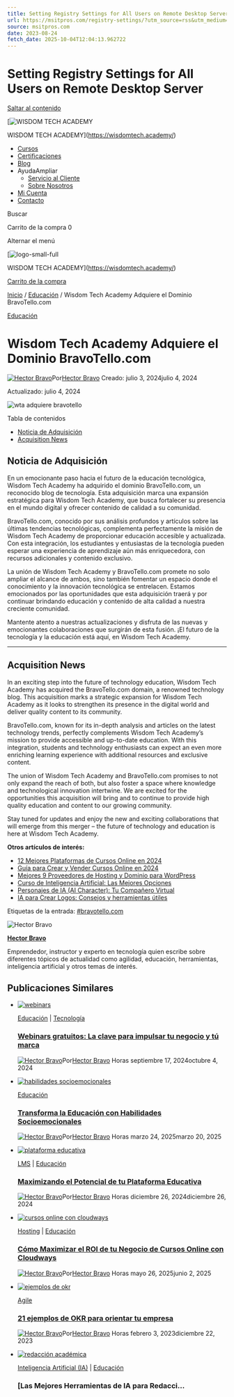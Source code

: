 ```yaml
---
title: Setting Registry Settings for All Users on Remote Desktop Server
url: https://msitpros.com/registry-settings/?utm_source=rss&utm_medium=rss&utm_campaign=registry-settings
source: msitpros.com
date: 2023-08-24
fetch_date: 2025-10-04T12:04:13.962722
---
```


# Setting Registry Settings for All Users on Remote Desktop Server

[Saltar al contenido](#main)

[![WISDOM TECH ACADEMY](https://wisdomtech.academy/wp-content/uploads/2023/07/logo-small.png)

WISDOM TECH ACADEMY](https://wisdomtech.academy/)

* [Cursos](/product-category/cursos-online/)
* [Certificaciones](/product-category/certificaciones/)
* [Blog](https://wisdomtech.academy/blog/)
* AyudaAmpliar
  + [Servicio al Cliente](https://wisdomtech.academy/customer-help/)
  + [Sobre Nosotros](https://wisdomtech.academy/about/)
* [Mi Cuenta](https://wisdomtech.academy/my-account/)
* [Contacto](https://wisdomtech.academy/contact-us/)

Buscar

Carrito de la compra
0

Alternar el menú

[![logo-small-full](https://wisdomtech.academy/wp-content/uploads/2023/07/logo-small-full.png)

WISDOM TECH ACADEMY](https://wisdomtech.academy/)

[Carrito de la compra](https://wisdomtech.academy/cart/)

[Inicio](https://wisdomtech.academy/) / [Educación](https://wisdomtech.academy/category/educacion/) / Wisdom Tech Academy Adquiere el Dominio BravoTello.com

[Educación](https://wisdomtech.academy/category/educacion/)

# Wisdom Tech Academy Adquiere el Dominio BravoTello.com

[![Hector Bravo](data:image/svg+xml;base64...)](https://wisdomtech.academy)Por[Hector Bravo](https://wisdomtech.academy)
Creado: julio 3, 2024julio 4, 2024

Actualizado: julio 4, 2024

![wta adquiere bravotello](data:image/svg+xml;base64...)

Tabla de contenidos

* [Noticia de Adquisición](#noticia-de-adquisicion)
* [Acquisition News](#acquisition-news)

## Noticia de Adquisición

En un emocionante paso hacia el futuro de la educación tecnológica, Wisdom Tech Academy ha adquirido el dominio BravoTello.com, un reconocido blog de tecnología. Esta adquisición marca una expansión estratégica para Wisdom Tech Academy, que busca fortalecer su presencia en el mundo digital y ofrecer contenido de calidad a su comunidad.

BravoTello.com, conocido por sus análisis profundos y artículos sobre las últimas tendencias tecnológicas, complementa perfectamente la misión de Wisdom Tech Academy de proporcionar educación accesible y actualizada. Con esta integración, los estudiantes y entusiastas de la tecnología pueden esperar una experiencia de aprendizaje aún más enriquecedora, con recursos adicionales y contenido exclusivo.

La unión de Wisdom Tech Academy y BravoTello.com promete no solo ampliar el alcance de ambos, sino también fomentar un espacio donde el conocimiento y la innovación tecnológica se entrelacen. Estamos emocionados por las oportunidades que esta adquisición traerá y por continuar brindando educación y contenido de alta calidad a nuestra creciente comunidad.

Mantente atento a nuestras actualizaciones y disfruta de las nuevas y emocionantes colaboraciones que surgirán de esta fusión. ¡El futuro de la tecnología y la educación está aquí, en Wisdom Tech Academy.

---

## Acquisition News

In an exciting step into the future of technology education, Wisdom Tech Academy has acquired the BravoTello.com domain, a renowned technology blog. This acquisition marks a strategic expansion for Wisdom Tech Academy as it looks to strengthen its presence in the digital world and deliver quality content to its community.

BravoTello.com, known for its in-depth analysis and articles on the latest technology trends, perfectly complements Wisdom Tech Academy’s mission to provide accessible and up-to-date education. With this integration, students and technology enthusiasts can expect an even more enriching learning experience with additional resources and exclusive content.

The union of Wisdom Tech Academy and BravoTello.com promises to not only expand the reach of both, but also foster a space where knowledge and technological innovation intertwine. We are excited for the opportunities this acquisition will bring and to continue to provide high quality education and content to our growing community.

Stay tuned for updates and enjoy the new and exciting collaborations that will emerge from this merger – the future of technology and education is here at Wisdom Tech Academy.

**Otros artículos de interés:**

* [12 Mejores Plataformas de Cursos Online en 2024](https://wisdomtech.academy/plataformas-de-cursos-online/)
* [Guía para Crear y Vender Cursos Online en 2024](https://wisdomtech.academy/vender-cursos-online/)
* [Mejores 9 Proveedores de Hosting y Dominio para WordPress](https://wisdomtech.academy/hosting-y-dominio/)
* [Curso de Inteligencia Artificial: Las Mejores Opciones](https://wisdomtech.academy/curso-de-inteligencia-artificial/)
* [Personajes de IA (AI Character): Tu Compañero Virtual](https://wisdomtech.academy/ai-character/)
* [IA para Crear Logos: Consejos y herramientas útiles](https://wisdomtech.academy/ia-para-crear-logos/)

Etiquetas de la entrada:
[#bravotello.com](https://wisdomtech.academy/tag/bravotello-com/ "bravotello.com")

![Hector Bravo](data:image/svg+xml;base64...)

**[Hector Bravo](https://wisdomtech.academy/author/hectorbravo/ "Entradas de Hector Bravo")**

Emprendedor, instructor y experto en tecnología quien escribe sobre diferentes tópicos de actualidad como agilidad, educación, herramientas, inteligencia artificial y otros temas de interés.

## Publicaciones Similares

* [![webinars](data:image/svg+xml;base64...)](https://wisdomtech.academy/webinars/)

  [Educación](https://wisdomtech.academy/category/educacion/) | [Tecnología](https://wisdomtech.academy/category/tecnologia/)

  ### [Webinars gratuitos: La clave para impulsar tu negocio y tú marca](https://wisdomtech.academy/webinars/)

  [![Hector Bravo](data:image/svg+xml;base64...)](https://wisdomtech.academy)Por[Hector Bravo](https://wisdomtech.academy)
  Horas
  septiembre 17, 2024octubre 4, 2024
* [![habilidades socioemocionales](data:image/svg+xml;base64...)](https://wisdomtech.academy/habilidades-socioemocionales/)

  [Educación](https://wisdomtech.academy/category/educacion/)

  ### [Transforma la Educación con Habilidades Socioemocionales](https://wisdomtech.academy/habilidades-socioemocionales/)

  [![Hector Bravo](data:image/svg+xml;base64...)](https://wisdomtech.academy)Por[Hector Bravo](https://wisdomtech.academy)
  Horas
  marzo 24, 2025marzo 20, 2025
* [![plataforma educativa](data:image/svg+xml;base64...)](https://wisdomtech.academy/plataforma-educativa/)

  [LMS](https://wisdomtech.academy/category/tecnologia/lms/) | [Educación](https://wisdomtech.academy/category/educacion/)

  ### [Maximizando el Potencial de tu Plataforma Educativa](https://wisdomtech.academy/plataforma-educativa/)

  [![Hector Bravo](data:image/svg+xml;base64...)](https://wisdomtech.academy)Por[Hector Bravo](https://wisdomtech.academy)
  Horas
  diciembre 26, 2024diciembre 26, 2024
* [![cursos online con cloudways](data:image/svg+xml;base64...)](https://wisdomtech.academy/cursos-online-con-cloudways/)

  [Hosting](https://wisdomtech.academy/category/tecnologia/hosting/) | [Educación](https://wisdomtech.academy/category/educacion/)

  ### [Cómo Maximizar el ROI de tu Negocio de Cursos Online con Cloudways](https://wisdomtech.academy/cursos-online-con-cloudways/)

  [![Hector Bravo](data:image/svg+xml;base64...)](https://wisdomtech.academy)Por[Hector Bravo](https://wisdomtech.academy)
  Horas
  mayo 26, 2025junio 2, 2025
* [![ejemplos de okr](data:image/svg+xml;base64...)](https://wisdomtech.academy/21-ejemplos-de-okr-para-orientar-tu-empresa/)

  [Agile](https://wisdomtech.academy/category/educacion/agile/)

  ### [21 ejemplos de OKR para orientar tu empresa](https://wisdomtech.academy/21-ejemplos-de-okr-para-orientar-tu-empresa/)

  [![Hector Bravo](data:image/svg+xml;base64...)](https://wisdomtech.academy)Por[Hector Bravo](https://wisdomtech.academy)
  Horas
  febrero 3, 2023diciembre 22, 2023
* [![redacción académica](data:image/svg+xml;base64...)](https://wisdomtech.academy/redaccion-academica/)

  [Inteligencia Artificial (IA)](https://wisdomtech.academy/category/tecnologia/inteligencia-artificial/) | [Educación](https://wisdomtech.academy/category/educacion/)

  ### [Las Mejores Herramientas de IA para Redacci...